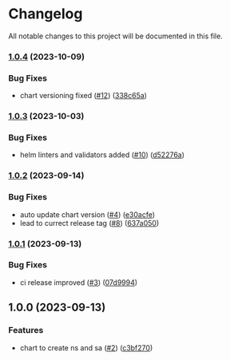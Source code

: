 # Changelog

All notable changes to this project will be documented in this file.

### [1.0.4](https://github.com/cloud-labs-infra/helm-namespaces/compare/v1.0.3...v1.0.4) (2023-10-09)


### Bug Fixes

* chart versioning fixed ([#12](https://github.com/cloud-labs-infra/helm-namespaces/issues/12)) ([338c65a](https://github.com/cloud-labs-infra/helm-namespaces/commit/338c65a48a726ad0c897d2ff7b2956ada32f4fbe))

### [1.0.3](https://github.com/cloud-labs-infra/helm-namespaces/compare/v1.0.2...v1.0.3) (2023-10-03)


### Bug Fixes

* helm linters and validators added ([#10](https://github.com/cloud-labs-infra/helm-namespaces/issues/10)) ([d52276a](https://github.com/cloud-labs-infra/helm-namespaces/commit/d52276a5ade0b13dbbea3f0fc404e94980ca2d1a))

### [1.0.2](https://github.com/cloud-labs-infra/helm-namespaces/compare/v1.0.1...v1.0.2) (2023-09-14)


### Bug Fixes

* auto update chart version ([#4](https://github.com/cloud-labs-infra/helm-namespaces/issues/4)) ([e30acfe](https://github.com/cloud-labs-infra/helm-namespaces/commit/e30acfe49a61b085a80ab89a08adab0bf58e90f7))
* lead to currect release tag ([#8](https://github.com/cloud-labs-infra/helm-namespaces/issues/8)) ([637a050](https://github.com/cloud-labs-infra/helm-namespaces/commit/637a050fe0c503afc98cbffe6a48f1afd39130ed))

### [1.0.1](https://github.com/cloud-labs-infra/helm-namespaces/compare/v1.0.0...v1.0.1) (2023-09-13)


### Bug Fixes

* ci release improved ([#3](https://github.com/cloud-labs-infra/helm-namespaces/issues/3)) ([07d9994](https://github.com/cloud-labs-infra/helm-namespaces/commit/07d9994c831db613a63b918f51e047fbffa75798))

## 1.0.0 (2023-09-13)


### Features

* chart to create ns and sa ([#2](https://github.com/cloud-labs-infra/helm-namespaces/issues/2)) ([c3bf270](https://github.com/cloud-labs-infra/helm-namespaces/commit/c3bf270314eca8283bd457d32714e99e3f0fcf1f))
